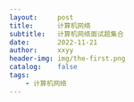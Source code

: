 ```yaml
---
layout:     post
title:      计算机网络
subtitle:   计算机网络面试题集合
date:       2022-11-21
author:     xxyy
header-img: img/the-first.png
catalog:    false
tags:
    - 计算机网络
---
```


### 